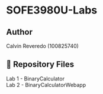 # SOFE3980U-Labs

**Author**  
-----------
Calvin Reveredo (100825740)

:open_file_folder: Repository Files  
---------------------------------
Lab 1 - BinaryCalculator  
Lab 2 - BinaryCalculatorWebapp
